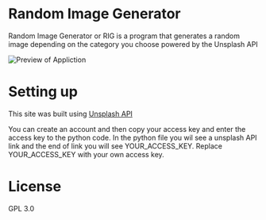 # Random Image Generator
Random Image Generator or RIG is a program that generates a random image depending on the category you choose powered by the Unsplash API

![Preview of Appliction](https://ibb.co/yNTZXDh][img]https://i.ibb.co/yNTZXDh/Ferarrri.png[/img][/url])

# Setting up
This site was built using [Unsplash API](gitimages/ferarrri.png)

You can create an account and then copy your access key and enter the access key to the python code. In the python file you wil see a unsplash API link and the end of link you will see YOUR_ACCESS_KEY. Replace YOUR_ACCESS_KEY with your own access key.

# License 
GPL 3.0
